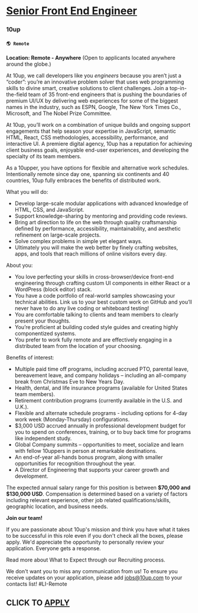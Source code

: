 # [Senior Front End Engineer](https://www.remotewlb.com/apply/senior-front-end-engineer-112932)  
### 10up  
#### `🌎 Remote`  

**Location: Remote - Anywhere** (Open to applicants located anywhere around the globe.)

At 10up, we call developers like you _engineers_ because you aren’t just a “coder”: you’re an innovative problem solver that uses web programming skills to divine smart, creative solutions to client challenges. Join a top-in-the-field team of 35 front-end engineers that is pushing the boundaries of premium UI/UX by delivering web experiences for some of the biggest names in the industry, such as ESPN, Google, The New York Times Co., Microsoft, and The Nobel Prize Committee.

At 10up, you’ll work on a combination of unique builds and ongoing support engagements that help season your expertise in JavaScript, semantic HTML, React, CSS methodologies, accessibility, performance, and interactive UI. A premiere digital agency, 10up has a reputation for achieving client business goals, enjoyable end-user experiences, and developing the specialty of its team members.

As a 10upper, you have options for flexible and alternative work schedules. Intentionally remote since day one, spanning six continents and 40 countries, 10up fully embraces the benefits of distributed work.

What you will do:

  * Develop large-scale modular applications with advanced knowledge of HTML, CSS, and JavaScript.
  * Support knowledge-sharing by mentoring and providing code reviews.
  * Bring art direction to life on the web through quality craftsmanship defined by performance, accessibility, maintainability, and aesthetic refinement on large-scale projects.
  * Solve complex problems in simple yet elegant ways.
  * Ultimately you will make the web better by finely crafting websites, apps, and tools that reach millions of online visitors every day.

About you:

  * You love perfecting your skills in cross-browser/device front-end engineering through crafting custom UI components in either React or a WordPress (block editor) stack.
  * You have a code portfolio of real-world samples showcasing your technical abilities. Link us to your best custom work on GitHub and you’ll never have to do any live coding or whiteboard testing! 
  * You are comfortable talking to clients and team members to clearly present your thoughts.
  * You’re proficient at building coded style guides and creating highly componentized systems.
  * You prefer to work fully remote and are effectively engaging in a distributed team from the location of your choosing.

Benefits of interest:

  * Multiple paid time off programs, including accrued PTO, parental leave, bereavement leave, and company holidays – including an all-company break from Christmas Eve to New Years Day.
  * Health, dental, and life insurance programs (available for United States team members).
  * Retirement contribution programs (currently available in the U.S. and U.K.).
  * Flexible and alternate schedule programs - including options for 4-day work week (Monday-Thursday) configurations.
  * $3,000 USD accrued annually in professional development budget for you to spend on conferences, training, or to buy back time for programs like independent study.
  * Global Company summits – opportunities to meet, socialize and learn with fellow 10uppers in person at remarkable destinations. 
  * An end-of-year all-hands bonus program, along with smaller opportunities for recognition throughout the year.
  * A Director of Engineering that supports your career growth and development.

The expected annual salary range for this position is between **$70,000 and $130,000 USD**. Compensation is determined based on a variety of factors including relevant experience, other job related qualifications/skills, geographic location, and business needs.

**Join our team!**

If you are passionate about 10up's mission and think you have what it takes to be successful in this role even if you don't check all the boxes, please apply. We'd appreciate the opportunity to personally review your application. Everyone gets a response.

Read more about What to Expect through our Recruiting process.

We don't want you to miss any communication from us! To ensure you receive updates on your application, please add jobs@10up.com to your contacts list! #LI-Remote

  
## CLICK TO [APPLY](https://www.remotewlb.com/apply/senior-front-end-engineer-112932)

